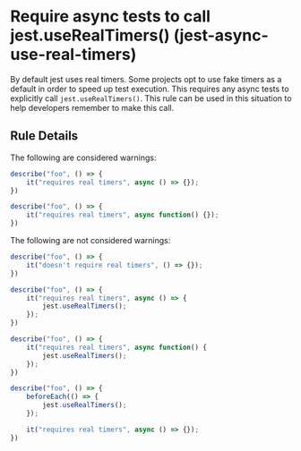 # Require async tests to call jest.useRealTimers() (jest-async-use-real-timers)

By default jest uses real timers.  Some projects opt to use fake timers
as a default in order to speed up test execution.  This requires any
async tests to explicitly call `jest.useRealTimers()`.  This rule can
be used in this situation to help developers remember to make this call.

## Rule Details

The following are considered warnings:

```js
describe("foo", () => {
    it("requires real timers", async () => {});
})
```

```js
describe("foo", () => {
    it("requires real timers", async function() {});
})
```

The following are not considered warnings:

```js
describe("foo", () => {
    it("doesn't require real timers", () => {});
})
```

```js
describe("foo", () => {
    it("requires real timers", async () => {
        jest.useRealTimers();
    });
})
```

```js
describe("foo", () => {
    it("requires real timers", async function() {
        jest.useRealTimers();
    });
})
```

```js
describe("foo", () => {
    beforeEach(() => {
        jest.useRealTimers();
    });

    it("requires real timers", async () => {});
})
```
